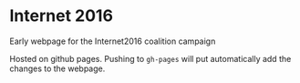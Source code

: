 # Internet 2016


Early webpage for the Internet2016 coalition campaign

Hosted on github pages. Pushing to `gh-pages` will put automatically add the changes to the webpage.
